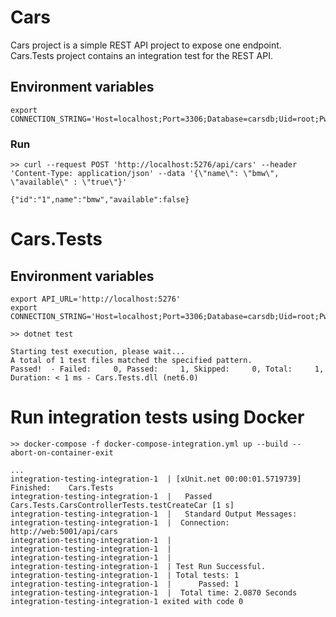 ﻿# Cars

Cars project is a simple REST API project to expose one endpoint. Cars.Tests project contains an integration test for the REST API.

## Environment variables
```
export CONNECTION_STRING='Host=localhost;Port=3306;Database=carsdb;Uid=root;Pwd=password;SslMode=None'
```

### Run

```
>> curl --request POST 'http://localhost:5276/api/cars' --header 'Content-Type: application/json' --data '{\"name\": \"bmw\", \"available\" : \"true\"}'

{"id":"1",name":"bmw","available":false}
```

# Cars.Tests

## Environment variables
```
export API_URL='http://localhost:5276'
export CONNECTION_STRING='Host=localhost;Port=3306;Database=carsdb;Uid=root;Pwd=password;SslMode=None'
```

```
>> dotnet test

Starting test execution, please wait...
A total of 1 test files matched the specified pattern.
Passed!  - Failed:     0, Passed:     1, Skipped:     0, Total:     1, Duration: < 1 ms - Cars.Tests.dll (net6.0)
```

# Run integration tests using Docker
```
>> docker-compose -f docker-compose-integration.yml up --build --abort-on-container-exit

...
integration-testing-integration-1  | [xUnit.net 00:00:01.5719739]   Finished:    Cars.Tests
integration-testing-integration-1  |   Passed Cars.Tests.CarsControllerTests.testCreateCar [1 s]
integration-testing-integration-1  |   Standard Output Messages:
integration-testing-integration-1  |  Connection: http://web:5001/api/cars
integration-testing-integration-1  | 
integration-testing-integration-1  | 
integration-testing-integration-1  | 
integration-testing-integration-1  | Test Run Successful.
integration-testing-integration-1  | Total tests: 1
integration-testing-integration-1  |      Passed: 1
integration-testing-integration-1  |  Total time: 2.0870 Seconds
integration-testing-integration-1 exited with code 0
```
